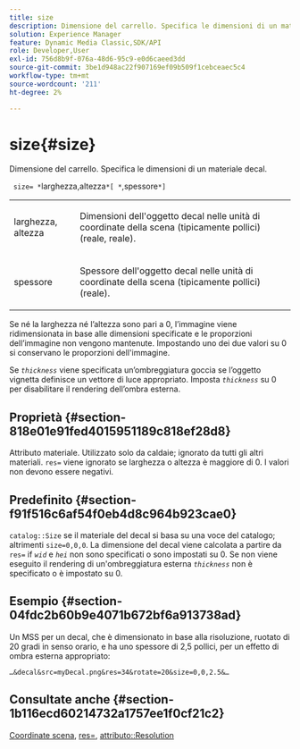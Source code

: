 ```yaml
---
title: size
description: Dimensione del carrello. Specifica le dimensioni di un materiale decal.
solution: Experience Manager
feature: Dynamic Media Classic,SDK/API
role: Developer,User
exl-id: 756d8b9f-076a-48d6-95c9-e0d6caeed3dd
source-git-commit: 3be1d948ac22f907169ef09b509f1cebceaec5c4
workflow-type: tm+mt
source-wordcount: '211'
ht-degree: 2%

---
```


# size{#size}

Dimensione del carrello. Specifica le dimensioni di un materiale decal.

` size= *`larghezza,altezza`*[ *`,spessore`*]`

<table id="simpletable_00B1226F3B8B49D895D1269AB03D5043"> 
 <tr class="strow"> 
  <td class="stentry"> <p> <span class="varname"> larghezza, altezza </span> </p> </td> 
  <td class="stentry"> <p>Dimensioni dell'oggetto decal nelle unità di coordinate della scena (tipicamente pollici) (reale, reale). </p> </td> 
 </tr> 
 <tr class="strow"> 
  <td class="stentry"> <p> <span class="varname"> spessore </span> </p> </td> 
  <td class="stentry"> <p>Spessore dell'oggetto decal nelle unità di coordinate della scena (tipicamente pollici) (reale). </p> </td> 
 </tr> 
</table>

Se né la larghezza né l’altezza sono pari a 0, l’immagine viene ridimensionata in base alle dimensioni specificate e le proporzioni dell’immagine non vengono mantenute. Impostando uno dei due valori su 0 si conservano le proporzioni dell&#39;immagine.

Se *`thickness`* viene specificata un’ombreggiatura goccia se l’oggetto vignetta definisce un vettore di luce appropriato. Imposta *`thickness`* su 0 per disabilitare il rendering dell’ombra esterna.

## Proprietà {#section-818e01e91fed4015951189c818ef28d8}

Attributo materiale. Utilizzato solo da caldaie; ignorato da tutti gli altri materiali. `res=` viene ignorato se larghezza o altezza è maggiore di 0. I valori non devono essere negativi.

## Predefinito {#section-f91f516c6af54f0eb4d8c964b923cae0}

`catalog::Size` se il materiale del decal si basa su una voce del catalogo; altrimenti `size=0,0,0`. La dimensione del decal viene calcolata a partire da `res=` if *`wid`* e *`hei`* non sono specificati o sono impostati su 0. Se non viene eseguito il rendering di un&#39;ombreggiatura esterna *`thickness`* non è specificato o è impostato su 0.

## Esempio {#section-04fdc2b60b9e4071b672bf6a913738ad}

Un MSS per un decal, che è dimensionato in base alla risoluzione, ruotato di 20 gradi in senso orario, e ha uno spessore di 2,5 pollici, per un effetto di ombra esterna appropriato:

`…&decal&src=myDecal.png&res=34&rotate=20&size=0,0,2.5&…`

## Consultate anche {#section-1b116ecd60214732a1757ee1f0cf21c2}

[Coordinate scena](../../../../../ir-api/http-protocol/image-rendering-api-ref/c-ir-http-protocol-ref/c-ir-http-protocol-syntax-and-features/c-ir-vignettes/c-ir-scene-coordinates.md#concept-528507024fa640b19a2631357febf7f1), [res=](../../../../../ir-api/http-protocol/image-rendering-api-ref/c-ir-http-protocol-ref/c-ir-http-protocol-command-reference/r-ir-res.md#reference-0ad9de8887144c83a6db97b4994f7c04), [attributo::Resolution](../../../../../ir-api/material-cat/image-rendering-api-ref/c-ir-material-catalog/c-ir-attributes-reference/r-ir-resolution.md#reference-09fe14e6bfbf4db6b7f4369fffecc806)
